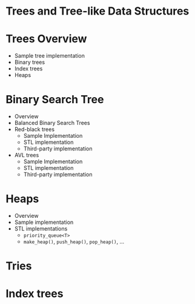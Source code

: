 # Trees and Tree-like Data Structures

# Trees Overview
  - Sample tree implementation
  - Binary trees
  - Index trees
  - Heaps
# Binary Search Tree
  - Overview
  - Balanced Binary Search Trees
  - Red-black trees
    - Sample Implementation
    - STL implementation
    - Third-party implementation
  - AVL trees
    - Sample Implementation
    - STL implementation
    - Third-party implementation
# Heaps
  - Overview
  - Sample implementation
  - STL implementations
    - `priority_queue<T>`
    - `make_heap()`, `push_heap()`, `pop_heap()`, ...
# Tries
# Index trees
